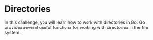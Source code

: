 # Directories

In this challenge, you will learn how to work with directories in Go. Go provides several useful functions for working with directories in the file system.
